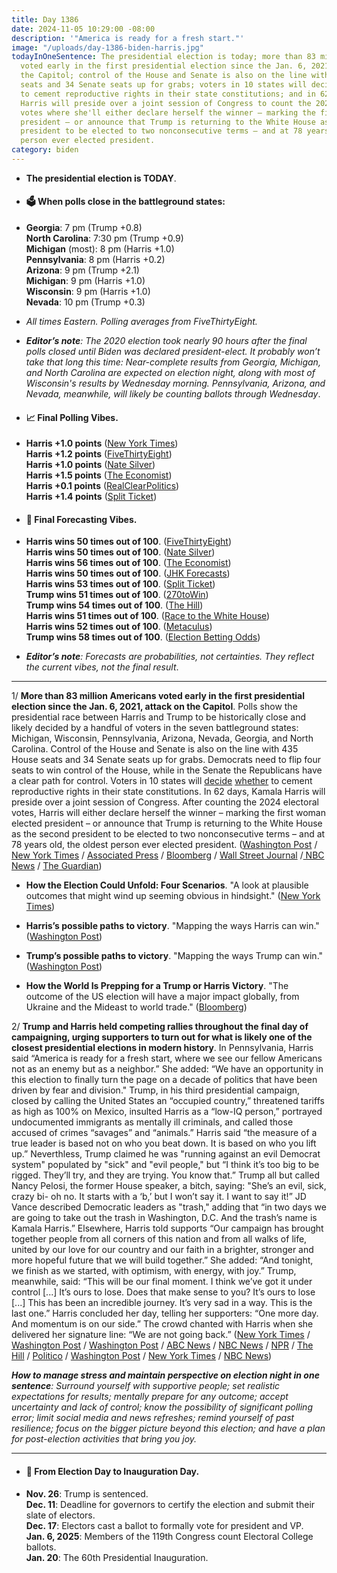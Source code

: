 ```yaml
---
title: Day 1386
date: 2024-11-05 10:29:00 -08:00
description: '"America is ready for a fresh start."'
image: "/uploads/day-1386-biden-harris.jpg"
todayInOneSentence: The presidential election is today; more than 83 million Americans
  voted early in the first presidential election since the Jan. 6, 2021, attack on
  the Capitol; control of the House and Senate is also on the line with 435 House
  seats and 34 Senate seats up for grabs; voters in 10 states will decide whether
  to cement reproductive rights in their state constitutions; and in 62 days, Kamala
  Harris will preside over a joint session of Congress to count the 2024 electoral
  votes where she'll either declare herself the winner – marking the first woman elected
  president – or announce that Trump is returning to the White House as the second
  president to be elected to two nonconsecutive terms – and at 78 years old, the oldest
  person ever elected president.
category: biden
---
```


* **The presidential election is TODAY**.

* #### 🗳️ When polls close in the battleground states:

* **Georgia**: 7 pm (Trump \+0.8) \
  **North Carolina**: 7:30 pm (Trump \+0.9) \
  **Michigan** (most): 8 pm (Harris \+1.0) \
  **Pennsylvania**: 8 pm (Harris \+0.2) \
  **Arizona**: 9 pm (Trump \+2.1) \
  **Michigan**: 9 pm (Harris \+1.0) \
  **Wisconsin**: 9 pm (Harris \+1.0) \
  **Nevada**: 10 pm (Trump \+0.3)

* *All times Eastern. Polling averages from FiveThirtyEight.*

* ***Editor’s note**: The 2020 election took nearly 90 hours after the final polls closed until Biden was declared president-elect. It probably won’t take that long this time: Near-complete results from Georgia, Michigan, and North Carolina are expected on election night, along with most of Wisconsin's results by Wednesday morning. Pennsylvania, Arizona, and Nevada, meanwhile, will likely be counting ballots through Wednesday*.

* #### 📈 Final Polling Vibes.

* **Harris \+1.0 points** ([New York Times](https://www.nytimes.com/interactive/2024/us/elections/polls-president.html)) \
  **Harris \+1.2 points** ([FiveThirtyEight](https://projects.fivethirtyeight.com/polls/president-general/2024/national/)) \
  **Harris \+1.0 points** ([Nate Silver](https://www.natesilver.net/p/nate-silver-2024-president-election-polls-model)) \
  **Harris \+1.5 points** ([The Economist](https://www.economist.com/interactive/us-2024-election/trump-harris-polls)) \
  **Harris \+0.1 points** ([RealClearPolitics](https://www.realclearpolling.com/polls/president/general/2024/trump-vs-harris)) \
  **Harris \+1.4 points** ([Split Ticket](https://split-ticket.org/2024-presidential-polling-averages/))

* #### 🔮 Final Forecasting Vibes.

* **Harris wins 50 times out of 100**. ([FiveThirtyEight](https://projects.fivethirtyeight.com/2024-election-forecast/)) \
  **Harris wins 50 times out of 100**. ([Nate Silver](https://www.natesilver.net/p/nate-silver-2024-president-election-polls-model)) \
  **Harris wins 56 times out of 100**. ([The Economist](https://www.economist.com/interactive/us-2024-election/prediction-model/president/)) \
  **Harris wins 50 times out of 100**. ([JHK Forecasts](https://projects.jhkforecasts.com/2024/president/#standard)) \
  **Harris wins 53 times out of 100**. ([Split Ticket](https://split-ticket.org/2024-presidential-ratings/)) \
  **Trump wins 51 times out of 100**. ([270toWin](https://www.270towin.com/2024-simulation/battleground-270)) \
  **Trump wins 54 times out of 100**. ([The Hill](https://elections2024.thehill.com/forecast/2024/president/)) \
  **Harris wins 51 times out of 100**. ([Race to the White House](https://www.racetothewh.com/dashboard)) \
  **Harris wins 52 times out of 100**. ([Metaculus](https://www.metaculus.com/questions/11245/2024-us-presidential-election-winner/)) \
  **Trump wins 58 times out of 100**. ([Election Betting Odds](https://www.electionbettingodds.com/))

* ***Editor’s note**: Forecasts are probabilities, not certainties. They reflect the current vibes, not the final result*.

---

1/ **More than 83 million Americans voted early in the first presidential election since the Jan. 6, 2021, attack on the Capitol**. Polls show the presidential race between Harris and Trump to be historically close and likely decided by a handful of voters in the seven battleground states: Michigan, Wisconsin, Pennsylvania, Arizona, Nevada, Georgia, and North Carolina. Control of the House and Senate is also on the line with 435 House seats and 34 Senate seats up for grabs. Democrats need to flip four seats to win control of the House, while in the Senate the Republicans have a clear path for control. Voters in 10 states will [decide](https://www.cnn.com/2024/11/05/politics/abortion-state-ballot-measure-dg/index.html) [whether](https://apnews.com/article/abortion-ballot-measures-harris-trump-florida-missouri-49c9073cbb6056b66a8a7d0d099795d1) to cement reproductive rights in their state constitutions. In 62 days, Kamala Harris will preside over a joint session of Congress. After counting the 2024 electoral votes, Harris will either declare herself the winner – marking the first woman elected president – or announce that Trump is returning to the White House as the second president to be elected to two nonconsecutive terms – and at 78 years old, the oldest person ever elected president. ([Washington Post](https://www.washingtonpost.com/elections/2024/11/05/election-live-updates-trump-harris/) / [New York Times](https://www.nytimes.com/live/2024/11/05/us/trump-harris-election) / [Associated Press](https://apnews.com/article/congress-elections-house-senate-harris-trump-94b49277db2a5c21f23236794a36afa6) / [Bloomberg](https://www.bloomberg.com/news/live-blog/2024-11-05/us-election-2024) / [Wall Street Journal](https://www.wsj.com/livecoverage/trump-harris-election-day-results-2024/card/more-than-83-million-have-already-voted-m7pXYzTCBAQOW1o9pIUy) /[ NBC News](https://www.nbcnews.com/politics/2024-election/live-blog/presidential-election-2024-live-updates-rcna175556) / [The Guardian](https://www.theguardian.com/us-news/2024/nov/05/election-day-kamala-harris-donald-trump))

* **How the Election Could Unfold: Four Scenarios**. "A look at plausible outcomes that might wind up seeming obvious in hindsight." ([New York Times](https://www.nytimes.com/2024/11/05/upshot/election-scenarios-polls.html))

* **Harris’s possible paths to victory**. "Mapping the ways Harris can win." ([Washington Post](https://www.washingtonpost.com/elections/2024/11/04/can-harris-win-election/))

* **Trump’s possible paths to victory**. "Mapping the ways Trump can win." ([Washington Post](https://www.washingtonpost.com/politics/2024/11/04/can-trump-win-election/))

* **How the World Is Prepping for a Trump or Harris Victory**. "The outcome of the US election will have a major impact globally, from Ukraine and the Mideast to world trade." ([Bloomberg](https://www.bloomberg.com/features/2024-election-global-stakes/))

2/ **Trump and Harris held competing rallies throughout the final day of campaigning, urging supporters to turn out for what is likely one of the closest presidential elections in modern history**. In Pennsylvania, Harris said “America is ready for a fresh start, where we see our fellow Americans not as an enemy but as a neighbor.” She added: “We have an opportunity in this election to finally turn the page on a decade of politics that have been driven by fear and division." Trump, in his third presidential campaign, closed by calling the United States an “occupied country,” threatened tariffs as high as 100% on Mexico, insulted Harris as a “low-IQ person,” portrayed undocumented immigrants as mentally ill criminals, and called those accused of crimes “savages” and “animals.”  Harris said “the measure of a true leader is based not on who you beat down. It is based on who you lift up.” Neverthless, Trump claimed he was "running against an evil Democrat system" populated by "sick" and "evil people," but “I think it’s too big to be rigged. They’ll try, and they are trying. You know that.” Trump all but called Nancy Pelosi, the former House speaker, a bitch, saying: "She’s an evil, sick, crazy bi- oh no. It starts with a ‘b,’ but I won’t say it. I want to say it!” JD Vance described Democratic leaders as "trash," adding that “in two days we are going to take out the trash in Washington, D.C. And the trash’s name is Kamala Harris.” Elsewhere, Harris told supports “Our campaign has brought together people from all corners of this nation and from all walks of life, united by our love for our country and our faith in a brighter, stronger and more hopeful future that we will build together.” She added: “And tonight, we finish as we started, with optimism, with energy, with joy.” Trump, meanwhile, said: “This will be our final moment. I think we’ve got it under control \[...\] It’s ours to lose. Does that make sense to you? It’s ours to lose \[...\] This has been an incredible journey. It’s very sad in a way. This is the last one.” Harris concluded her day, telling her supporters: “One more day. And momentum is on our side.” The crowd chanted with Harris when she delivered her signature line: “We are not going back.” ([New York Times](https://www.nytimes.com/2024/11/04/us/politics/harris-trump-pennsylvania-campaign.html) / [Washington Post](https://www.washingtonpost.com/politics/2024/11/05/trump-final-days-2024-campaign/) / [Washington Post](https://www.washingtonpost.com/politics/2024/11/05/kamala-harris-historic-campaign-finish-anxiety-optimism/) / [ABC News](https://abcnews.go.com/US/trump-campaign-doubles-final-hours-election-dash/story?id=115509852) / [NBC News](https://www.nbcnews.com/nbc-out/out-politics-and-policy/donald-trump-jd-vance-transgender-2024-election-rcna178390) / [NPR](https://www.npr.org/2024/11/04/nx-s1-5177397/2024-election-trump-harris) / [The Hill](https://thehill.com/homenews/campaign/4971935-trump-michigan-closing-rally/) / [Politico](https://www.politico.com/news/2024/11/05/trump-blends-nostalgia-with-attacks-on-pelosi-and-harris-in-final-campaign-speech-00187368) / [Washington Post](https://www.washingtonpost.com/politics/2024/11/04/trump-harris-end-campaign/) / [New York Times](https://www.nytimes.com/live/2024/11/04/us/harris-trump-election) / [NBC News](https://www.nbcnews.com/politics/2024-election/trump-harris-make-final-push-blitz-rallies-battleground-states-rcna178605))

***How to manage stress and maintain perspective on election night in one sentence**: Surround yourself with supportive people; set realistic expectations for results; mentally prepare for any outcome; accept uncertainty and lack of control; know the possibility of significant polling error; limit social media and news refreshes; remind yourself of past resilience; focus on the bigger picture beyond this election; and have a plan for post-election activities that bring you joy.*

---

* #### 📅 From Election Day to Inauguration Day.

* **Nov. 26**: Trump is sentenced. \
  **Dec. 11**: Deadline for governors to certify the election and submit their slate of electors. \
  **Dec. 17**: Electors cast a ballot to formally vote for president and VP. \
  **Jan. 6, 2025**: Members of the 119th Congress count Electoral College ballots. \
  **Jan. 20**: The 60th Presidential Inauguration.